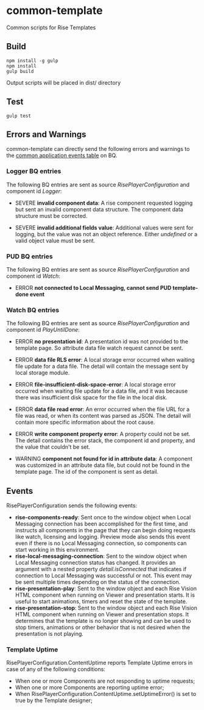 # common-template
Common scripts for Rise Templates

## Build

```
npm install -g gulp
npm install
gulp build
```

Output scripts will be placed in dist/ directory

## Test

`
gulp test
`

## Errors and Warnings

common-template can directly send the following errors and warnings to the [common application events table](https://help.risevision.com/hc/en-us/articles/360020076252-Structure-of-Client-Side-Applications-Table) on BQ.

### Logger BQ entries

The following BQ entries are sent as source *RisePlayerConfiguration* and component id *Logger*:

- SEVERE **invalid component data**: A rise component requested logging but sent an invalid component data structure. The component data structure must be corrected.

- SEVERE **invalid additional fields value**: Additional values were sent for logging, but the value was not an object reference. Either *undefined* or a valid object value must be sent.

### PUD BQ entries

The following BQ entries are sent as source *RisePlayerConfiguration* and component id *Watch*:

- ERROR **not connected to Local Messaging, cannot send PUD template-done event**

### Watch BQ entries

The following BQ entries are sent as source *RisePlayerConfiguration* and component id *PlayUntilDone*:

- ERROR **no presentation id**: A presentation id was not provided to the template page. So attribute data file watch request cannot be sent.

- ERROR **data file RLS error**: A local storage error occurred when waiting file update for a data file. The detail will contain the message sent by local storage module.

- ERROR **file-insufficient-disk-space-error**: A local storage error occurred when waiting file update for a data file, and it was because there was insufficient disk space for the file in the local disk.

- ERROR **data file read error**: An error occurred when the file URL for a file was read, or when its content was parsed as JSON. The detail will contain more specific information about the root cause.

- ERROR **write component property error**: A property could not be set. The detail contains the error stack, the component id and property, and the value that couldn't be set.

- WARNING **component not found for id in attribute data**: A component was customized in an attribute data file, but could not be found in the template page. The id of the component is sent as detail.

## Events

RisePlayerConfiguration sends the following events:

- **rise-components-ready**: Sent once to the window object when Local Messaging connection has been accomplished for the first time, and instructs all components in the page that they can begin doing requests like watch, licensing and logging. Preview mode also sends this event even if there is no Local Messaging connection, so components can start working in this environment.
- **rise-local-messaging-connection**: Sent to the window object when Local Messaging connection status has changed. It provides an argument with a nested property *detail.isConnected* that indicates if connection to Local Messaging was successful or not. This event may be sent multiple times depending on the status of the connection.
- **rise-presentation-play**: Sent to the window object and each Rise Vision HTML component when running on Viewer and presentation starts. It is useful to start animations, timers and reset the state of the template.
- **rise-presentation-stop**: Sent to the window object and each Rise Vision HTML component when running on Viewer and presentation stops. It determines that the template is no longer showing and can be used to stop timers, animations or other behavior that is not desired when the presentation is not playing.

### Template Uptime
RisePlayerConfiguration.ContentUptime reports Template Uptime errors in case of any of the following conditions:

 - When one or more Components are not responding to uptime requests;
 - When one or more Components are reporting uptime error;
 - When RisePlayerConfiguration.ContentUptime.setUptimeError() is set to true by the Template designer;
